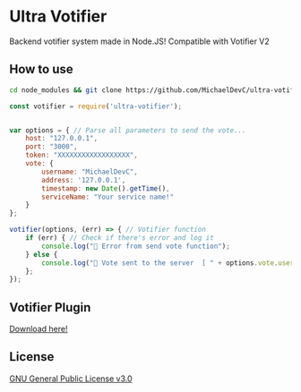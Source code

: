 # Ultra Votifier
 Backend votifier system made in Node.JS! Compatible with Votifier V2

## How to use
```bash
cd node_modules && git clone https://github.com/MichaelDevC/ultra-votifier.git
```

```js
const votifier = require('ultra-votifier');


var options = { // Parse all parameters to send the vote...
    host: "127.0.0.1",
    port: "3000",
    token: "XXXXXXXXXXXXXXXXXX",
    vote: {
        username: "MichaelDevC",
        address: '127.0.0.1',
        timestamp: new Date().getTime(),
        serviceName: "Your service name!"
    }
};

votifier(options, (err) => { // Votifier function
    if (err) { // Check if there's error and log it
        console.log("🚨 Error from send vote function");
    } else {
        console.log("📡 Vote sent to the server  [ " + options.vote.username + " ]");
    };
});
```

## Votifier Plugin
[Download here!](https://www.spigotmc.org/resources/nuvotifier.13449/)

## License
[GNU General Public License v3.0](https://github.com/MichaelDevC/ultra-votifier/blob/main/LICENSE)
